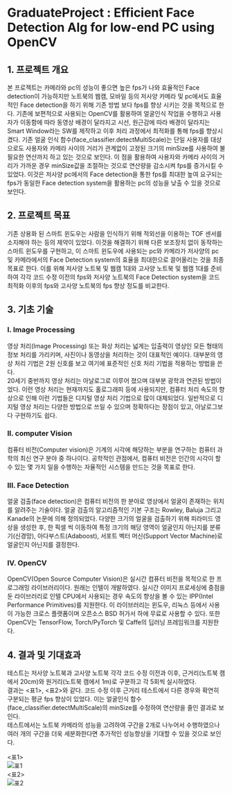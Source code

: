 # GraduateProject : Efficient Face Detection Alg for low-end PC using OpenCV

## 1. 프로젝트 개요
 본 프로젝트는 카메라와 pc의 성능이 좋으면 높은 fps가 나와 효율적인 Face detection이 가능하지만 노트북의 웹캠, 모바일 등의 저사양 카메라 및 pc에서도 효율적인 Face detection을 하기 위해 기존 방법 보다 fps를 향상 시키는 것을 목적으로 한다. 기존에 보편적으로 사용되는 OpenCV를 활용하여 얼굴인식 작업을 수행하고 사용자가 이동함에 따라 동영상 배경이 달라지고 시선, 원근감에 따라 배경이 달라지는 Smart Window라는 SW를 제작하고 이후 처리 과정에서 최적화를 통해 fps를 향상시켰다. 기존 얼굴 인식 함수(face_classifier.detectMultiScale)는 단일 사용자를 대상으로도 사용자와 카메라 사이의 거리가 관계없이 고정된 크기의 minSize를 사용하여 불필요한 연산까지 하고 있는 것으로 보인다. 이 점을 활용하여 사용자와 카메라 사이의 거리가 가까운 경우 minSize값을 조절하는 것으로 연산량을 감소시켜 fps를 증가시킬 수 있었다. 이것은 저사양 pc에서의 Face detection을 통한 fps를 최대한 높여 요구되는 fps가 동일한 Face detection system을 활용하는 pc의 성능을 낮출 수 있을 것으로 보인다.
## 2. 프로젝트 목표
 기존 상용화 된 스마트 윈도우는 사람을 인식하기 위해 적외선을 이용하는 TOF 센서를 소지해야 하는 등의 제약이 있었다. 이것을 해결하기 위해 다른 보조장치 없이 동작하는 스마트 윈도우를 구현하고, 이 스마트 윈도우에 사용되는 pc와 카메라가 저사양의 pc 및 카메라에서의 Face Detection system의 효율을 최대한으로 끌어올리는 것을 최종목표로 한다. 이를 위해 저사양 노트북 및 웹캠 1대와 고사양 노트북 및 웹캠 1대를 준비하여 각각 코드 수정 이전의 fps와 저사양 노트북의 Face Detection system을 코드 최적화 이후의 fps와 고사양 노트북의 fps 향상 정도를 비교한다. 
## 3. 기초 기술
### I. Image Processing
영상 처리(Image Processing) 또는 화상 처리는 넓게는 입출력이 영상인 모든 	형태의 정보 처리를 가리키며, 사진이나 동영상을 처리하는 것이 대표적인 		예이다. 대부분의 영상 처리 기법은 2원 신호를 보고 여기에 표준적인 신호 		처리 기법을 적용하는 방법을 쓴다.  
20세기 중반까지 영상 처리는 아날로그로 이루어 졌으며 대부분 광학과 		연관된 방법이었다. 이런 영상 처리는 현재까지도 홀로그래피 등에 사용되지만, 	컴퓨터 처리 속도의 향상으로 인해 이런 기법들은 디지털 영상 처리 기법으로 		많이 대체되었다. 일반적으로 디지털 영상 처리는 다양한 방법으로 쓰일 수  		있으며 정확하다는 장점이 있고, 아날로그보다 구현하기도 쉽다.
### II. computer Vision
  컴퓨터 비전(Computer vision)은 기계의 시각에 해당하는 부분을 연구하는 		컴퓨터 과학의 최신 연구 분야 중 하나이다. 공학적인 관점에서, 컴퓨터 비전은 	인간의 시각이 할 수 있는 몇 가지 일을 수행하는 자율적인 시스템을 만드는 		것을 목표로 한다.
### III. Face Detection
  얼굴 검출(face detection)은 컴퓨터 비전의 한 분야로 영상에서 얼굴이 		존재하는 위치를 알려주는 기술이다. 얼굴 검출의 알고리즘적인 기본 구조는 		Rowley, Baluja 그리고 Kanade의 논문에 의해 정의되었다. 다양한 크기의 		얼굴을 검출하기 위해 피라미드 영상을 생성한 후, 한 픽셀 씩 이동하여 특정 		크기의 해당 영역이 얼굴인지 아닌지를 분류기(신경망), 아다부스트(Adaboost), 		서포트 벡터 머신(Support Vector Machine)로 얼굴인지 아닌지를 결정한다. 
### IV. OpenCV
  OpenCV(Open Source Computer Vision)은 실시간 컴퓨터 비전을 목적으로 		한 프로그래밍 라이브러리이다. 원래는 인텔이 개발하였다. 실시간 이미지 		프로세싱에 중점을 둔 라이브러리로 인텔 CPU에서 사용되는 경우 속도의 		향상을 볼 수 있는 IPP(Intel Performance Primitives)를 지원한다. 이 			라이브러리는 윈도우, 리눅스 등에서 사용이 가능한 크로스 플랫폼이며 			오픈소스 BSD 허가서 하에 무료로 사용할 수 있다. 또한 OpenCV는 			TensorFlow, Torch/PyTorch 및 Caffe의 딥러닝 프레임워크를 지원한다.
## 4. 결과 및 기대효과
  테스트는 저사양 노트북과 고사양 노트북 각각 코드 수정 이전과 이후,  근거리(노트북 캠에서 20cm)와 원거리(노트북 캠에서 1m)로 구분하고 각 5회씩 실시하였다.  
  결과는 <표1>, <표2>와 같다. 코드 수정 이후 근거리 테스트에서 다른 경우와 확연히 구분되는 평균 fps 향상이 있었다. 이는 얼굴인식 함수(face_classifier.detectMultiScale)의 minSize를 수정하여 연산량을 줄인 결과로 보인다.  
  테스트에서는 노트북 카메라의 성능을 고려하여 구간을 2개로 나누어서 수행하였으나 여러 개의 구간을 더욱 세분화한다면 추가적인 성능향상을 기대할 수 있을 것으로 보인다.  
  
    
<표1>  
![표1](https://user-images.githubusercontent.com/71097404/114285873-0632f080-9a8d-11eb-9e13-eb85b6bf53ec.JPG)  
<표2>  
![표2](https://user-images.githubusercontent.com/71097404/114285869-0206d300-9a8d-11eb-810a-bc2d5fa38d3d.JPG)
